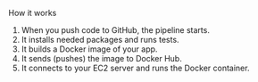 How it works

1. When you push code to GitHub, the pipeline starts.
2. It installs needed packages and runs tests.
3. It builds a Docker image of your app.
4. It sends (pushes) the image to Docker Hub.
5. It connects to your EC2 server and runs the Docker container.

